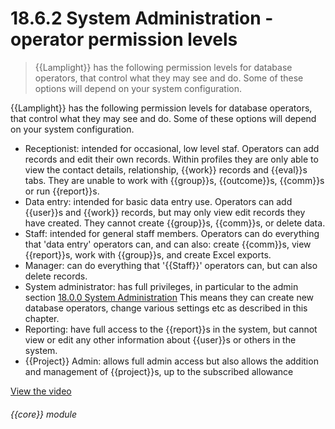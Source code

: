 # 18.6.2    System Administration - operator permission levels

> {{Lamplight}} has the following permission levels for database operators, that control what they may see and do. Some of these options will depend on your system configuration. 

{{Lamplight}} has the following permission levels for database operators, that control what they may see and do. Some of these options will depend on your system configuration.

  * Receptionist: intended for occasional, low level staf. Operators can add records and edit their own records. Within profiles they are only able to view the contact details, relationship, {{work}} records and {{eval}}s tabs. They are unable to work with {{group}}s, {{outcome}}s, {{comm}}s or run {{report}}s.
  * Data entry: intended for basic data entry use. Operators can add {{user}}s and {{work}} records, but may only view edit records they have created. They cannot create {{group}}s, {{comm}}s, or delete data.
  * Staff: intended for general staff members. Operators can do everything that 'data entry' operators can, and can also: create {{comm}}s, view {{report}}s, work with {{group}}s, and create Excel exports.
  * Manager: can do everything that '{{Staff}}' operators can, but can also delete records.
  * System administrator: has full privileges, in particular to the admin section [18.0.0  System Administration](/help/index/v/{{version}}/p/18.0.0) This means they can create new database operators, change various settings etc as described in this chapter.
  * Reporting: have full access to the {{report}}s in the system, but cannot view or edit any other information about {{user}}s or others in the system.
  * {{Project}} Admin: allows full admin access but also allows the addition and management of {{project}}s, up to the subscribed allowance 

[View the video](/help/video/id/42)
###### {{core}} module

